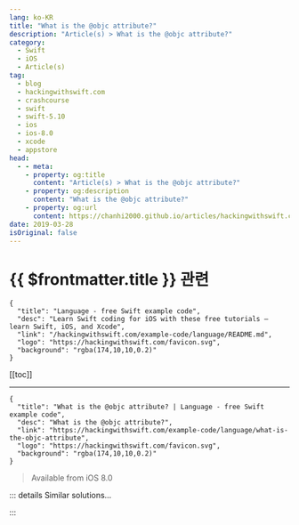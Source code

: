 ```yaml
---
lang: ko-KR
title: "What is the @objc attribute?"
description: "Article(s) > What is the @objc attribute?"
category:
  - Swift
  - iOS
  - Article(s)
tag: 
  - blog
  - hackingwithswift.com
  - crashcourse
  - swift
  - swift-5.10
  - ios
  - ios-8.0
  - xcode
  - appstore
head:
  - - meta:
    - property: og:title
      content: "Article(s) > What is the @objc attribute?"
    - property: og:description
      content: "What is the @objc attribute?"
    - property: og:url
      content: https://chanhi2000.github.io/articles/hackingwithswift.com/example-code/language/what-is-the-objc-attribute.html
date: 2019-03-28
isOriginal: false
---
```


# {{ $frontmatter.title }} 관련

```component VPCard
{
  "title": "Language - free Swift example code",
  "desc": "Learn Swift coding for iOS with these free tutorials – learn Swift, iOS, and Xcode",
  "link": "/hackingwithswift.com/example-code/language/README.md",
  "logo": "https://hackingwithswift.com/favicon.svg",
  "background": "rgba(174,10,10,0.2)"
}
```

[[toc]]

---

```component VPCard
{
  "title": "What is the @objc attribute? | Language - free Swift example code",
  "desc": "What is the @objc attribute?",
  "link": "https://hackingwithswift.com/example-code/language/what-is-the-objc-attribute",
  "logo": "https://hackingwithswift.com/favicon.svg",
  "background": "rgba(174,10,10,0.2)"
}
```

> Available from iOS 8.0

<!-- TODO: 작성 -->

<!-- 
By default Swift generates code that is only available to other Swift code, but if you need to interact with the Objective-C runtime – all of UIKit, for example – you need to tell Swift what to do.

That’s where the `@objc` attribute comes in: when you apply it to a class or method it instructs Swift to make those things available to Objective-C as well as Swift code. So, any time you want to call a method from a `UIBarButtonItem` or a `Timer`, you’ll need to mark that method using `@objc` so it’s exposed – both of those, and many others, are Objective-C code.

Don’t worry: if you *forget* to add `@objc` when it’s needed, your code simply won’t compile – it’s not something you can forget by accident and introduce a bug.

To expose a method to Objective-C, just write `@objc` before its name like this:

```swift
class MyController: UIViewController {
    @objc func authenticateUser() {

    }
}
```

That whole class is automatically Objective-C friendly because it inherits from `UIViewController`, but if you need it you can also explicitly make a class open to Objective-C by marking it `@objc`.

-->

::: details Similar solutions…

<!--
/example-code/language/what-is-the-objcmembers-attribute">What is the @objcMembers attribute? 
/example-code/language/what-is-the-autoclosure-attribute">What is the autoclosure attribute? 
/example-code/language/how-to-fix-argument-of-selector-refers-to-instance-method-that-is-not-exposed-to-objective-c">How to fix “argument of #selector refers to instance method that is not exposed to Objective-C” 
/example-code/language/what-is-key-value-observing">What is key-value observing? 
/example-code/language/how-to-make-optional-protocol-methods">How to make optional protocol methods</a>
-->

:::


